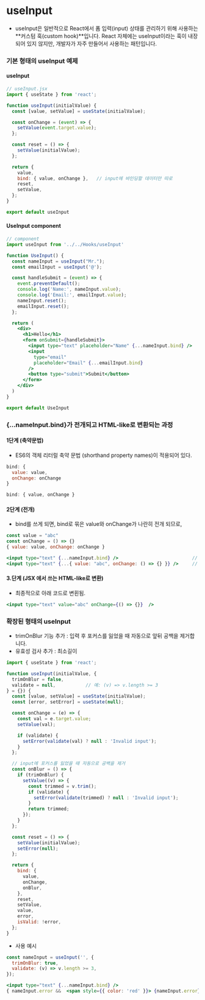 # useInput
- useInput은 일반적으로 React에서 폼 입력(input) 상태를 관리하기 위해 사용하는 **커스텀 훅(custom hook)**입니다. React 자체에는 useInput이라는 훅이 내장되어 있지 않지만, 개발자가 자주 만들어서 사용하는 패턴입니다.

### 기본 형태의 useInput 예제
#### useInput
```jsx
// useInput.jsx
import { useState } from 'react';

function useInput(initialValue) {
  const [value, setValue] = useState(initialValue);

  const onChange = (event) => {
    setValue(event.target.value);
  };

  const reset = () => {
    setValue(initialValue);
  };

  return {
    value,
    bind: { value, onChange },   // input에 바인딩할 데이터만 따로
    reset,
    setValue,
  };
}

export default useInput
```
#### UseInput component
```jsx
// component
import useInput from '../../Hooks/useInput'

function UseInput() {
  const nameInput = useInput("Mr.");
  const emailInput = useInput('@');

  const handleSubmit = (event) => {
    event.preventDefault();
    console.log('Name:', nameInput.value);
    console.log('Email:', emailInput.value);
    nameInput.reset();
    emailInput.reset();
  };

  return (
    <div>
      <h1>Hello</h1>
      <form onSubmit={handleSubmit}>
        <input type="text" placeholder="Name" {...nameInput.bind} />
        <input
          type="email"
          placeholder="Email" {...emailInput.bind}
        />
        <button type="submit">Submit</button>
      </form>
    </div>
  )
}

export default UseInput
```


### {...nameInput.bind}가 전개되고 HTML-like로 변환되는 과정
#### 1단계 (축약문법)
- ES6의 객체 리터럴 축약 문법 (shorthand property names)이 적용되어 있다.
```jsx
bind: {
  value: value,
  onChange: onChange
}
```
```jsx
bind: { value, onChange }
```

#### 2단계 (전개)
- bind를 쓰게 되면, bind로 묶은 value와 onChange가 나란히 전개 되므로,
```jsx
const value = "abc"
const onChange = () => {}
{ value: value, onChange: onChange }
```
```jsx
<input type="text" {...nameInput.bind} />                           // 이 코드는 아래의 코드로 변환됨.
<input type="text" {...{ value: "abc", onChange: () => {} }} />     // 이 코드는 JSX에서 아래의 HTML-like로 변환됨.

```

#### 3.단계 (JSX 에서 쓰는 HTML-like로 변환)
- 최종적으로 아래 코드로 변횐됨.
```jsx
<input type="text" value="abc" onChange={() => {}}  />
```


### 확장된 형태의 useInput
- trimOnBlur 기능 추가 : 입력 후 포커스를 잃었을 때 자동으로 앞뒤 공백을 제거합니다.
- 유효성 검사 추가 : 최소길이 
```jsx
import { useState } from 'react';

function useInput(initialValue, {
  trimOnBlur = false,
  validate = null,           // 예: (v) => v.length >= 3
} = {}) {
  const [value, setValue] = useState(initialValue);
  const [error, setError] = useState(null);

  const onChange = (e) => {
    const val = e.target.value;
    setValue(val);

    if (validate) {
      setError(validate(val) ? null : 'Invalid input');
    }
  };

  // input에 포커스를 잃었을 때 자동으로 공백을 제거
  const onBlur = () => {
    if (trimOnBlur) {
      setValue((v) => {
        const trimmed = v.trim();
        if (validate) {
          setError(validate(trimmed) ? null : 'Invalid input');
        }
        return trimmed;
      });
    }
  };

  const reset = () => {
    setValue(initialValue);
    setError(null);
  };

  return {
    bind: {
      value,
      onChange,
      onBlur,
    },
    reset,
    setValue,
    value,
    error,
    isValid: !error,
  };
}
```
- 사용 예시
```jsx
const nameInput = useInput('', {
  trimOnBlur: true,
  validate: (v) => v.length >= 3,
});

<input type="text" {...nameInput.bind} />
{ nameInput.error &&  <span style={{ color: 'red' }}> {nameInput.error} </span> }
```
